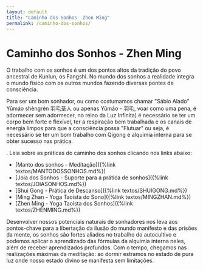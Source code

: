 ```yaml
---
layout: default
title: "Caminho dos Sonhos- Zhen Ming"
permalink: /caminho-dos-sonhos/
---
```


# Caminho dos Sonhos - Zhen Ming
 

O trabalho com os sonhos é um dos pontos altos da tradição do povo ancestral de Kunlun, os Fangshi. No mundo dos sonhos a realidade integra o mundo físico com os outros mundos fazendo diversas pontes de consciência.  

 
Para ser um bom sonhador, ou como costumamos chamar "Sábio Alado" Yǔmáo shèngrén 羽毛圣人 ou apenas Yǔmáo - 羽毛, voar como uma pena, é adormecer sem adormecer, no reino da Luz Infinita) é necessário se ter um corpo bem forte e flexível, ter a respiração bem trabalhada e os canais de energia limpos para que a consciência possa "Flutuar" ou seja, é necessário se ter um bom trabalho com Qigong e alquimia interna para se obter sucesso nas prática.  

.
Leia sobre as práticas do caminho dos sonhos clicando nos links abaixo:  

- [Manto dos sonhos - Meditação]({%link textos/MANTODOSSONHOS.md%})
- [Joia dos Sonhos - Suporte para a prática de sonhos]({%link textos/JOIASONHOS.md%})
- [Shui Gong - Prática de Descanso]({%link textos/SHUIGONG.md%})
- [Ming Zhan - Yoga Taoista do Sono]({%link textos/MINGZHAN.md%})
- [Zhen Ming - Yoga Taoista dos Sonhos]({%link textos/ZHENMING.md%})  

 
Desenvolver nossos potenciais naturais de sonhadores nos leva aos pontos-chave para a libertação da ilusão do mundo manifesto e das prisões da mente, os sonhos são fortes aliados no trabalho do autocultivo e podemos aplicar o aprendizado das fórmulas da alquimia interna neles, além de receber aprendizados profundos. Com o tempo, chegamos nas realizações máximas da meditação: ao dormir estramos no estado de pura luz onde nosso estado divino se manifesta sem limitações.